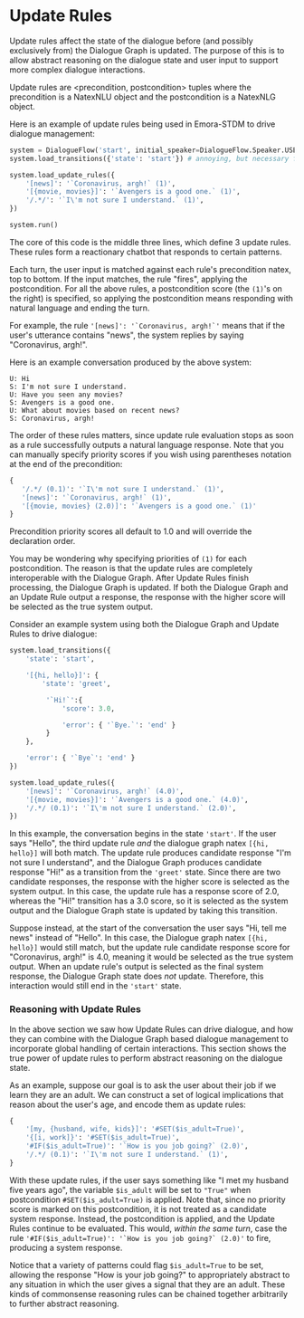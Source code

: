 
# Update Rules

Update rules affect the state of the dialogue before (and possibly exclusively from)
the Dialogue Graph is updated. The purpose of this is to allow abstract reasoning on
the dialogue state and user input to support more complex dialogue interactions.

Update rules are <precondition, postcondition> tuples where
the precondition is a NatexNLU object and the postcondition is a NatexNLG object.

Here is an example of update rules being used in Emora-STDM to drive dialogue management:

```python
system = DialogueFlow('start', initial_speaker=DialogueFlow.Speaker.USER)
system.load_transitions({'state': 'start'}) # annoying, but necessary for now

system.load_update_rules({
    '[news]': '`Coronavirus, argh!` (1)',
    '[{movie, movies}]': '`Avengers is a good one.` (1)',
    '/.*/': '`I\'m not sure I understand.` (1)',
})

system.run()
```

The core of this code is the middle three lines, which define 3 update rules.
These rules form a reactionary chatbot that responds to certain patterns.

Each turn, the user input is matched against each rule's precondition natex, top to bottom.
If the input matches, the rule "fires", applying the postcondition.
For all the above rules, a postcondition score (the `(1)`'s on the right) is specified, 
so applying the postcondition means responding with natural language and ending the turn.

For example, the rule ```'[news]': '`Coronavirus, argh!`'``` means that if the user's 
utterance contains "news", the system replies by saying "Coronavirus, argh!".

Here is an example conversation produced by the above system:

```
U: Hi
S: I'm not sure I understand.
U: Have you seen any movies?
S: Avengers is a good one.
U: What about movies based on recent news?
S: Coronavirus, argh!
```




The order of these rules matters, since update rule evaluation stops as soon as a 
rule successfully outputs a natural language response.
Note that you can manually specify priority scores if you wish
using parentheses notation at the end of the precondition:

 ```python
{
    '/.*/ (0.1)': '`I\'m not sure I understand.` (1)',
    '[news]': '`Coronavirus, argh!` (1)',
    '[{movie, movies} (2.0)]': '`Avengers is a good one.` (1)'
}
```

Precondition priority scores all default to 1.0 and will override the declaration order.

You may be wondering why specifying priorities of `(1)` for each postcondition.
The reason is that the update rules are completely interoperable with the Dialogue Graph.
After Update Rules finish processing, the Dialogue Graph is updated.
If both the Dialogue Graph and an Update Rule output a response, the response with the 
higher score will be selected as the true system output.

Consider an example system using both the Dialogue Graph and Update Rules to drive dialogue:

```python
system.load_transitions({
    'state': 'start',

    '[{hi, hello}]': {
        'state': 'greet',

         '`Hi!`':{
             'score': 3.0,

             'error': { '`Bye.`': 'end' }
         }
    },

    'error': { '`Bye`': 'end' }
})

system.load_update_rules({
    '[news]': '`Coronavirus, argh!` (4.0)',
    '[{movie, movies}]': '`Avengers is a good one.` (4.0)',
    '/.*/ (0.1)': '`I\'m not sure I understand.` (2.0)',
})
```

In this example, the conversation begins in the state `'start'`. 
If the user says "Hello", the third update rule _and_ the dialogue graph natex `[{hi, hello}]`
will both match.
The update rule produces candidate response "I'm not sure I understand", 
and the Dialogue Graph produces candidate response "Hi!" as a transition from the `'greet'` state.
Since there are two candidate responses, the response with the higher score is selected as 
the system output. In this case, the update rule has a response score of 2.0, whereas the "Hi!" 
transition has a 3.0 score, so it is selected as the system output and the Dialogue Graph state
is updated by taking this transition.

Suppose instead, at the start of the conversation the user says "Hi, tell me news" instead of "Hello". 
In this case, the Dialogue graph natex `[{hi, hello}]` would still match, but the update rule
candidate response score for "Coronavirus, argh!" is 4.0, meaning it would be selected as the 
true system output. When an update rule's output is selected as the final system response, the 
Dialogue Graph state does *not* update. Therefore, this interaction would still end in the `'start'` state.

### Reasoning with Update Rules

In the above section we saw how Update Rules can drive dialogue, and how they can combine with the Dialogue Graph
based dialogue management to incorporate global handling of certain interactions. 
This section shows the true power of update rules to perform abstract reasoning on the dialogue state.

As an example, suppose our goal is to ask the user about their job if we learn they are an adult.
We can construct a set of logical implications that reason about the user's age, and encode them as update rules:

```python
{
    '[my, {husband, wife, kids}]': '#SET($is_adult=True)',
    '{[i, work]}': '#SET($is_adult=True)',
    '#IF($is_adult=True)': '`How is you job going?` (2.0)',
    '/.*/ (0.1)': '`I\'m not sure I understand.` (1)',
}
```

With these update rules, if the user says something like "I met my husband five years ago",
the variable `$is_adult` will be set to `"True"` when postcondition `#SET($is_adult=True)` is applied.
Note that, since no priority score is marked on this postcondition, it is not treated as a candidate
system response.
Instead, the postcondition is applied, and the Update Rules continue to be evaluated.
This would, _within the same turn_, case the rule 
```'#IF($is_adult=True)': '`How is you job going?` (2.0)'```
to fire, producing a system response.

Notice that a variety of patterns could flag `$is_adult=True` to be set, allowing the response
"How is your job going?" to appropriately abstract to any situation in which the user gives a
signal that they are an adult. These kinds of commonsense reasoning rules can be
chained together arbitrarily to further abstract reasoning. 
